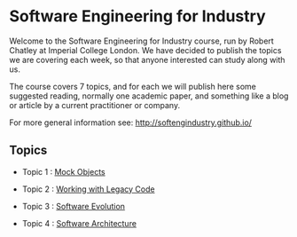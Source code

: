 # Software Engineering for Industry 

Welcome to the Software Engineering for Industry course, run by Robert Chatley at Imperial College London. We have decided to publish the topics we are covering each week, so that anyone interested can study along with us.

The course covers 7 topics, and for each we will publish here some suggested reading, normally one academic paper, and something like a blog or article by a current practitioner or company.

For more general information see: http://softengindustry.github.io/

## Topics

- Topic 1 : [Mock Objects](https://github.com/softengindustry/Topics/blob/master/1-Mock-Obects.md)

- Topic 2 : [Working with Legacy Code](https://github.com/softengindustry/Topics/blob/master/2-Legacy-Code.md)

- Topic 3 : [Software Evolution](https://github.com/softengindustry/Topics/blob/master/3-Software-Evolution.md)

- Topic 4 : [Software Architecture](https://github.com/softengindustry/Topics/blob/master/4-Software-Architecture.md)